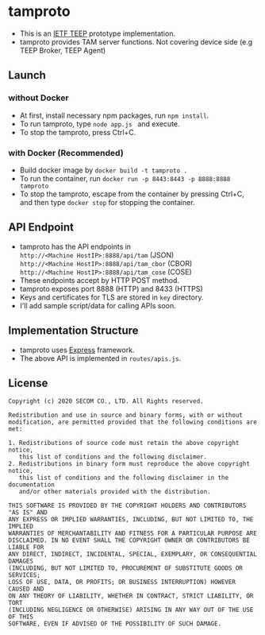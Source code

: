 # tamproto
- This is an [IETF TEEP](https://github.com/ietf-teep) prototype implementation.
- tamproto provides TAM server functions. Not covering device side (e.g TEEP Broker, TEEP Agent)

## Launch
### without Docker
+ At first, install necessary npm packages, run ``npm install``.
+ To run tamproto, type ``node app.js `` and execute.
+ To stop the tamproto, press Ctrl+C.
### with Docker (Recommended)
+ Build docker image by ``docker build -t tamproto .``
+ To run the container, run ``docker run -p 8443:8443 -p 8888:8888 tamproto``
+ To stop the tamproto, escape from the container by pressing Ctrl+C, and then type ``docker stop`` for stopping the container.

## API Endpoint
- tamproto has the API endpoints in   
``http://<Machine HostIP>:8888/api/tam`` (JSON)  
``http://<Machine HostIP>:8888/api/tam_cbor`` (CBOR)  
``http://<Machine HostIP>:8888/api/tam_cose`` (COSE)  
- These endpoints accept by HTTP POST method.
- tamproto exposes port 8888 (HTTP) and 8433 (HTTPS)
- Keys and certificates for TLS are stored in ``key`` directory.
- I'll add sample script/data for calling APIs soon.

## Implementation Structure
- tamproto uses [Express](https://expressjs.com/) framework.
- The above API is implemented in ``routes/apis.js``.

## License
```
Copyright (c) 2020 SECOM CO., LTD. All Rights reserved.

Redistribution and use in source and binary forms, with or without
modification, are permitted provided that the following conditions are met: 

1. Redistributions of source code must retain the above copyright notice,
   this list of conditions and the following disclaimer. 
2. Redistributions in binary form must reproduce the above copyright notice,
   this list of conditions and the following disclaimer in the documentation
   and/or other materials provided with the distribution. 

THIS SOFTWARE IS PROVIDED BY THE COPYRIGHT HOLDERS AND CONTRIBUTORS "AS IS" AND
ANY EXPRESS OR IMPLIED WARRANTIES, INCLUDING, BUT NOT LIMITED TO, THE IMPLIED
WARRANTIES OF MERCHANTABILITY AND FITNESS FOR A PARTICULAR PURPOSE ARE
DISCLAIMED. IN NO EVENT SHALL THE COPYRIGHT OWNER OR CONTRIBUTORS BE LIABLE FOR
ANY DIRECT, INDIRECT, INCIDENTAL, SPECIAL, EXEMPLARY, OR CONSEQUENTIAL DAMAGES
(INCLUDING, BUT NOT LIMITED TO, PROCUREMENT OF SUBSTITUTE GOODS OR SERVICES;
LOSS OF USE, DATA, OR PROFITS; OR BUSINESS INTERRUPTION) HOWEVER CAUSED AND
ON ANY THEORY OF LIABILITY, WHETHER IN CONTRACT, STRICT LIABILITY, OR TORT
(INCLUDING NEGLIGENCE OR OTHERWISE) ARISING IN ANY WAY OUT OF THE USE OF THIS
SOFTWARE, EVEN IF ADVISED OF THE POSSIBILITY OF SUCH DAMAGE.
```